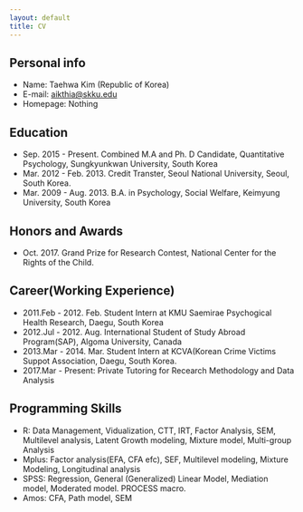 ```yaml
---
layout: default
title: CV 
---
```


## Personal info

* Name: Taehwa Kim (Republic of Korea)
* E-mail: aikthia@skku.edu
* Homepage: Nothing

## Education 
* Sep. 2015 - Present. Combined M.A and Ph. D Candidate, Quantitative Psychology, Sungkyunkwan University, South Korea
* Mar. 2012 - Feb. 2013. Credit Transter, Seoul National University, Seoul, South Korea.
* Mar. 2009 - Aug. 2013. B.A. in Psychology, Social Welfare, Keimyung University, South Korea


## Honors and Awards  
* Oct. 2017. Grand Prize for Research Contest, National Center for the Rights of the Child. 


## Career(Working Experience)
* 2011.Feb - 2012. Feb. Student Intern at KMU Saemirae Psychogical Health Research, Daegu, South Korea
* 2012.Jul - 2012. Aug. International Student of Study Abroad Program(SAP), Algoma University, Canada
* 2013.Mar - 2014. Mar. Student Intern at KCVA(Korean Crime Victims Suppot Association, Daegu, South Korea.
* 2017.Mar - Present: Private Tutoring for Recearch Methodology and Data Analysis


## Programming Skills 
* R: Data Management, Vidualization, CTT, IRT, Factor Analysis, SEM, Multilevel analysis, Latent Growth modeling, Mixture model, Multi-group Analysis 
* Mplus: Factor analysis(EFA, CFA efc), SEF, Multilevel modeling, Mixture Modeling, Longitudinal analysis
* SPSS: Regression, General (Generalized) Linear Model, Mediation model, Moderated model. PROCESS macro.
* Amos: CFA, Path model, SEM
